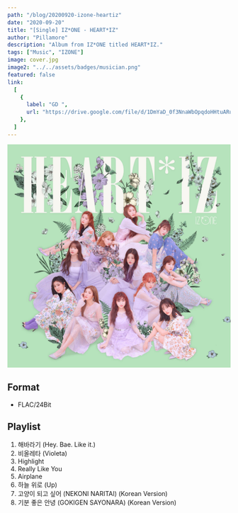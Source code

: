 ```yaml
---
path: "/blog/20200920-izone-heartiz"
date: "2020-09-20"
title: "[Single] IZ*ONE - HEART*IZ"
author: "Pillamore"
description: "Album from IZ*ONE titled HEART*IZ."
tags: ["Music", "IZONE"]
image: cover.jpg
image2: "../../assets/badges/musician.png"
featured: false
link:
  [
    {
      label: "GD ",
      url: "https://drive.google.com/file/d/1DmYaD_0f3NnaWbOpqdoHHtuARu0NsgaI/view?usp=sharing",
    },
  ]
---
```


![IZ*ONE - HEART*IZ](./cover.jpg)

## Format
- FLAC/24Bit

## Playlist
1. 해바라기 (Hey. Bae. Like it.)
2. 비올레타 (Violeta)
3. Highlight
4. Really Like You
5. Airplane
6. 하늘 위로 (Up)
7. 고양이 되고 싶어 (NEKONI NARITAI) (Korean Version)
8. 기분 좋은 안녕 (GOKIGEN SAYONARA) (Korean Version)